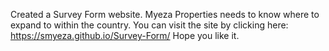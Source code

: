 Created a Survey Form website. Myeza Properties needs to know where to expand to within the country.
You can visit the site by clicking here: https://smyeza.github.io/Survey-Form/
Hope you like it.